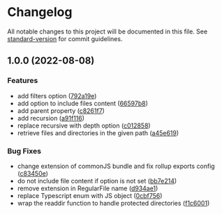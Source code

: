 # Changelog

All notable changes to this project will be documented in this file. See [standard-version](https://github.com/conventional-changelog/standard-version) for commit guidelines.

## 1.0.0 (2022-08-08)

### Features

- add filters option ([792a19e](https://github.com/ArmandPhilippot/dig-dir/commit/792a19e34668d0aaa942929dad55fb4d5d4251f4))
- add option to include files content ([66597b8](https://github.com/ArmandPhilippot/dig-dir/commit/66597b8656370193ffb2f6d7ede56d3570b28fa2))
- add parent property ([c8261f7](https://github.com/ArmandPhilippot/dig-dir/commit/c8261f79b6e4f3b8db4c22de181dc449dbbb3e36))
- add recursion ([a91f116](https://github.com/ArmandPhilippot/dig-dir/commit/a91f116be12ca3bb3beaabdbf92ee8af636e4a04))
- replace recursive with depth option ([c012858](https://github.com/ArmandPhilippot/dig-dir/commit/c012858c383f38f8d0aef5fd516c21c67581602a))
- retrieve files and directories in the given path ([a45e619](https://github.com/ArmandPhilippot/dig-dir/commit/a45e619b594c5e29074e6850fb9d0af97ee94a3f))

### Bug Fixes

- change extension of commonJS bundle and fix rollup exports config ([c83450e](https://github.com/ArmandPhilippot/dig-dir/commit/c83450ea165378b2571b121f66aecd7ec2084081))
- do not include file content if option is not set ([bb7e214](https://github.com/ArmandPhilippot/dig-dir/commit/bb7e2149d4b4cf1255958661bb122c2d52c3f5d8))
- remove extension in RegularFile name ([d934ae1](https://github.com/ArmandPhilippot/dig-dir/commit/d934ae1281eb1b450c2a5ef1aea5feec8b4b1b9f))
- replace Typescript enum with JS object ([0cbf756](https://github.com/ArmandPhilippot/dig-dir/commit/0cbf756ecd653f45618fb9fe68b0f5293862f29e))
- wrap the readdir function to handle protected directories ([f1c6001](https://github.com/ArmandPhilippot/dig-dir/commit/f1c6001a7b38697d36059c19670b74b723ca7929))
